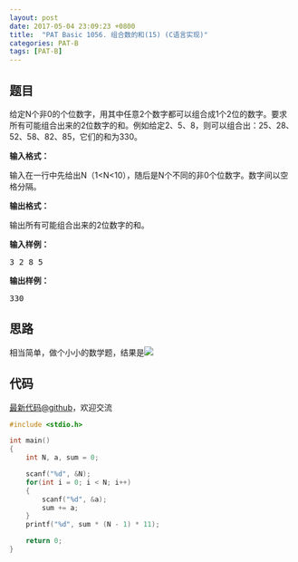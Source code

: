 ```yaml
---
layout: post
date: 2017-05-04 23:09:23 +0800
title:  "PAT Basic 1056. 组合数的和(15) (C语言实现)"
categories: PAT-B
tags: [PAT-B]
---
```


## 题目

<div id="problemContent">
<p>
给定N个非0的个位数字，用其中任意2个数字都可以组合成1个2位的数字。要求所有可能组合出来的2位数字的和。例如给定2、5、8，则可以组合出：25、28、52、58、82、85，它们的和为330。</p>
<p><b>
输入格式：
</b></p>
<p>
输入在一行中先给出N（1&lt;N&lt;10），随后是N个不同的非0个位数字。数字间以空格分隔。
</p>
<p><b>
输出格式：
</b></p>
<p>
输出所有可能组合出来的2位数字的和。
</p>
<b>输入样例：</b><pre>
3 2 8 5
</pre>
<b>输出样例：</b><pre>
330
</pre>
</div>

## 思路

相当简单，做个小小的数学题，结果是![](http://latex.codecogs.com/svg.latex?11(N-1)\sum_{i=1}^Na_i)

## 代码

[最新代码@github](https://github.com/OliverLew/PAT/blob/master/PATBasic/1056.c)，欢迎交流
```c
#include <stdio.h>

int main()
{
    int N, a, sum = 0;

    scanf("%d", &N);
    for(int i = 0; i < N; i++)
    {
        scanf("%d", &a);
        sum += a;
    }
    printf("%d", sum * (N - 1) * 11);

    return 0;
}

```